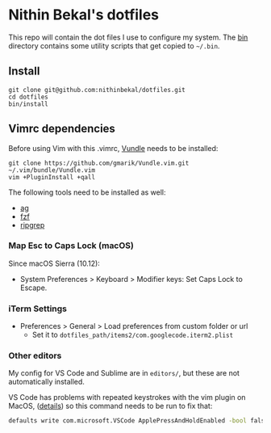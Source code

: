# Nithin Bekal's dotfiles

This repo will contain the dot files I use to configure my system. The
[bin](bin) directory contains some utility scripts that get copied to `~/.bin`.

## Install

    git clone git@github.com:nithinbekal/dotfiles.git
    cd dotfiles
    bin/install

## Vimrc dependencies

Before using Vim with this .vimrc, [Vundle](https://github.com/gmarik/Vundle.vim) needs to be installed:

    git clone https://github.com/gmarik/Vundle.vim.git ~/.vim/bundle/Vundle.vim
    vim +PluginInstall +qall

The following tools need to be installed as well:

- [ag](https://github.com/ggreer/the_silver_searcher)
- [fzf](https://github.com/junegunn/fzf)
- [ripgrep](https://github.com/BurntSushi/ripgrep)

### Map Esc to Caps Lock (macOS)

Since macOS Sierra (10.12):

- System Preferences > Keyboard > Modifier keys: Set Caps Lock to Escape.

### iTerm Settings

- Preferences > General > Load preferences from custom folder or url
  - Set it to `dotfiles_path/items2/com.googlecode.iterm2.plist`

### Other editors

My config for VS Code and Sublime are in `editors/`, but these are not
automatically installed.

VS Code has problems with repeated keystrokes with the vim plugin on MacOS,
([details](https://wesleywiser.github.io/post/vscode-vim-repeat-osx/))
so this command needs to be run to fix that:

```bash
defaults write com.microsoft.VSCode ApplePressAndHoldEnabled -bool false
```

